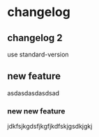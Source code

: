 # changelog

## changelog 2
use standard-version

## new feature
asdasdasdasdsad

### new new feature
jdkfsjkgdsfjkgfjkdfskjgsdkjgkj